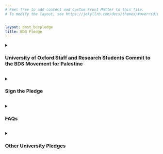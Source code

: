 ```yaml
---
# Feel free to add content and custom Front Matter to this file.
# To modify the layout, see https://jekyllrb.com/docs/themes/#overriding-theme-defaults


layout: post_bdspledge
title: BDS Pledge
---
```


<div class="text-with-frame-red">
<p><details><summary><strong><h3>University of Oxford Staff and Research Students Commit to the BDS Movement for Palestine</h3></strong></summary>
  
<br>


*Published April 2025*

As signatories of this pledge, we form a collective of staff and research students at the University of Oxford and its constituent Colleges who individually commit to the terms of the Boycott, Divestment, and Sanctions (BDS) movement. We do so in response to calls from Palestinian trade union, education, and civil society organizations – including the Palestinian Campaign for the Academic and Cultural Boycott of Israel (PACBI) and the Palestine Academy for Science and Technology – for international solidarity to end Israel’s regime of occupation, settler colonialism, apartheid, and now genocide in Gaza.**[(1)](#Note1)** We expect this call to be unchanged by any ceasefire agreement in Gaza: Israel has a documented history of violating and indeed nullifying ceasefire agreements, including that signed in January 2025, which in any case did not address the occupation in the West Bank or the wider apartheid regime.**[(2)](#Note2)**

Such egregious breaches of international law demand institutional action. Indeed, as legal observers have made clear, public institutions around the world, including universities, have a duty to respond to Israel’s actions to avoid institutional complicity. In assuming this responsibility, we urge members of the university to follow the lead of Oxford City Council, which on 24 March 2025 passed a motion precluding investment and trade with entities implicated in grave violations of human rights, citing its obligations to avoid complicity in Israel’s violations of international law.

Support for BDS is especially urgent for people of conscience working in higher education. In the year following October 2023, at least 117 university staff members and 681 university students were killed by Israeli forces in Gaza, and all 12 universities in Gaza were damaged or destroyed, along with 90% of school buildings, cultural centres, archives, libraries, and museums. A vocabulary of educide and scholasticide has emerged to describe these crimes committed by Israel in Palestine.**[(3)](#Note3)** And as the BDS movement has long shown, Israeli higher education institutions play a central role in supporting the Israeli occupation of Palestine and upholding apartheid.**[(4)](#Note4)** This includes systematically discriminating against Palestinian students and staff, as well as developing military systems, doctrines, and moral and legal rationales for Israeli crimes against Palestinians.

These issues are of direct importance at the University of Oxford, which is complicit through its current and historic institutional, financial, and academic relationships with companies and institutions implicated in Israeli crimes. These relationships, strengthened through years of collaboration, include, but are not limited to: documented ties to companies supplying the Israeli military, operating in illegal settlements, and sustaining the apartheid regime (e.g., by providing products or services that maintain the Apartheid Wall and checkpoints)**[(5)](#Note5)**; investments in companies implicated in Israeli crimes (through the endowments of the University and its Colleges, which stand at £8.1bn, the largest of any UK university); and relationships with Israeli universities that legitimise and implement occupation and apartheid policies while maintaining close ties to the military. A comprehensive report detailing these connections has been compiled by the Oxford BDS Coalition and was submitted to the UN Office of the High Commissioner for Human Rights (OHCHR); its publication is expected to be forthcoming. 

The following information provides an indicative overview of institutional complicity at Oxford as of March 2025:

- The University of Oxford sustains relationships with arms companies whose products are used by Israel to commit war crimes against Palestinians. Between 2019 and 2024, The University received at least £10.6 million in donations and research funding from Rolls Royce plc, a supplier of power systems for Israeli armoured vehicles and a partner in the F-35 fighter jet programme.**[(6)](#Note6)** These jets, armed with 2,000-lb bombs, have been deployed in Israeli attacks on the Gaza Strip since October 2023, contributing to the systematic destruction of life and infrastructure. Historically, the University has partnered with RTX (Raytheon Technologies) and BAE Systems, both key suppliers of weapons to Israel and former collaborators through the Oxford-based quantum computing hub (2014-2019).

- Freedom of Information requests have identified at least £29 million in direct and indirect investment by the University and its Colleges into companies involved in Israel’s crimes.**[(7)](#Note7)[(8)](#Note8)** These include firms providing cloud computing, surveillance and AI technologies to the Israeli military (Microsoft, Cisco Systems, Palantir), arms and dual use companies supplying the Israeli military (Caterpillar, Toyota Motor, Elbit Systems, General Electric), and businesses operating in illegal settlements in the West Bank (AirBnB, Expedia Group, Booking.com). 

- The University fosters academic partnerships with Israeli institutions complicit in settler-colonialism, apartheid, and occupation. Notably, it maintains a student exchange partnership with the Hebrew University of Jerusalem, an institution which trains intelligence officers for the Israeli Defence Forces (IDF) and partly operates on land expropriated from the Palestinian village of al-Issawiya in East Jerusalem. 

We, staff and research students at the University of Oxford and its constituent Colleges, pledge our commitment to the BDS movement as part of our broader solidarity with Palestinians against Israeli occupation, apartheid, ethnic cleansing, and genocide. Specifically, we commit to the following actions:

1. Refusing to participate in any formal or informal engagement with Israeli higher education institutions. Following the PACBI guidelines, Israeli higher education institutions are assumed to be complicit in Israel’s crimes unless proven otherwise. The boycott does not apply to scholars at Israeli universities acting in their individual capacity. 
2. Refusing to participate in any formal or informal engagement with any corporation involved in supporting Israeli occupation, apartheid, ethnic cleansing, or genocide in Palestine. We note that the national policies of UCU, Unite and Unison support members’ rights to refuse complicity in Israeli apartheid and occupation through support of boycott, divestment, and sanctions campaigns.
3. Working to provide direct support for higher education institutions, academics, educators, and students in Palestine and specifically in Gaza. The PACBI guidelines make clear the importance of supporting Palestinian academic institutions without requiring them to partner with Israeli counterparts. 
4. Speaking out against all attempts to silence Palestine solidarity action and speech on our campus and beyond. Since October 2023, the University has issued police action and disciplinary procedures against students acting in solidarity with Palestine, as well as indirect threats to organizers of solidarity events. Signatories affirm the right of students to speech and assembly in solidarity with Palestine. 
5. Calling on the Vice-Chancellor and Council, as well as Governing Bodies in the Colleges, to end without delay the university’s investments in, and procurement contracts with, companies supplying weapons to the Israeli military. All other investments of the University and its Colleges must be made transparent and a divestment plan covering both direct and indirect connections to Israeli state crimes must be formulated. 
6. Supporting a wider BDS campaign at the University of Oxford and across the city of Oxford. Signatories commit to supporting the ongoing work of monitoring complicity, organizing colleagues, and supporting solidarity actions within and beyond the university.  

We call on leaders from across the Collegiate University to join us in committing to these principles, to ensure that Oxford, as a world-leading university, takes a firm stand against occupation, apartheid, ethnic cleansing, and genocide, whenever and wherever these may occur.

-----------------------------------

NOTES: 

<a name="Note1" style="color:black">


- (1) Numerous human rights organizations, including Amnesty International and Human Rights Watch, have determined that Israel's actions in Gaza since October 2023 constitute genocide, and the International Court of Justice (ICJ) has issued provisional measures to Israel to prevent genocide; measures Israel continues to ignore. Further, on 19 July 2024, the ICJ issued a landmark Advisory Opinion on the illegality of Israel’s occupation of Palestinian territory, in response to which the UN General Assembly overwhelmingly adopted a resolution demanding that Israel end without delay its unlawful presence in occupied Palestinian territory.


</a>


<a name="Note2" style="color:black">


- (2) In the weeks following the ceasefire agreement of 19 January 2025, and in keeping with its history of violating ceasefire agreements, Israel continued to carry out strikes and attacks on Gaza, killing an estimated 155 Palestinians. At the same time, Israel launched an operation across several refugee camps in the West Bank, displacing 40,000 Palestinians as of 10 February. On 2 March, Israel imposed a blockade on all lifesaving supplies – including food, fuel, and medicine – entering Gaza. Israel resumed its bombardment of Gaza on 17 March 2025. Hundreds of Palestinians were killed in the first hours of this assault, which has unilaterally nullified the ceasefire agreement.


</a>

<a name="Note3" style="color:black">


- (3) The term scholasticide was first coined by Karma Nabulsi in the context of Israel’s assault on Gaza launched in December 2008 and with reference to longstanding attacks on Palestinian higher education, which date to the Nakba of 1948.


</a>

<a name="Note4" style="color:black">

- (4) For a detailed exposition of the links between Israeli universities and Israeli state violence, see: Maya Wind, Towers of Ivory and Steel: How Israeli Universities Deny Palestinian Freedom (London: Verso, 2024). 


</a>


<a name="Note5" style="color:black">


- (5) To identify the specific companies and institutions that meet the above-mentioned criteria, we refer to the OHCHR’s Database of business enterprises involved in illegal Israeli settlements, the American Friends Service Committee’s ‘Divesting for Palestine’ database, the ‘Who Profits’ Corporate Database, and this September 2024 article by Palestinian Academic Unions that identifies complicit Israeli universities.


</a>


<a name="Note6" style="color:black">

- (6) This information has been sourced from a reply dated May 2024 from the University Information Compliance Team in response to a Freedom of Information Request. The full reply is available **[here](https://drive.google.com/file/d/1ue6xUaFtlPpdYOa-5pcSeZ72ClowwBuP/view)**.


</a>


<a name="Note7" style="color:black">


- (7) £85.2 million of the University of Oxford’s endowment is invested in a passive equity tracker fund managed by BlackRock, of which £7.2 million is indirectly invested across 36 complicit companies, some listed above.


</a>


<a name="Note8" style="color:black">

- (8) FOI requests submitted by staff and student organisers uncovered at least £22 million invested by four colleges (All Souls, New, University and Merton) across companies complicit in Israeli apartheid, including investments in companies doing business in illegal settlements and companies that supply the Israeli military. 
 

</a>

</details></p>
</div><p>


<div class="text-with-frame-red">
<p><details><summary><strong><h3>Sign the Pledge</h3></strong></summary><p>

<h3>

&nbsp; **[<span class="red"> Link to sign </span>](https://docs.google.com/forms/d/e/1FAIpQLSfV2CT7kqmYOgrCG3UjRGT9V4ZvvFou9_NAY1OoWaljBxkfqQ/viewform?fbzx=337549495575692648)**

</h3>


PRIVACY NOTICE: This information is gathered by Oxford Staff BDS and will not be shared with any other individuals or groups. All data will be kept in accordance with GDPR restrictions and will be destroyed after one year. To update your information or request that it be erased, write to oxfordstaffbds@gmail.com. 

*Endorsements will be posted to this pledge at least weekly. Emails will not be posted. The last update was 3 April 2025.* 

If you would like to support this pledge as an organisation, please get in touch at oxfordstaffbds@gmail.com.


</p></details></p>
</div><p>

<div class="text-with-frame-red">
<p><details><summary><strong><h3>FAQs</h3></strong></summary>

  
<p><details><summary><strong><a>Question 1</a></strong></summary><p>


 - some text


</p></details></p>

<p><details><summary><strong><a>Question 2</a></strong></summary><p>


- some text

</p></details></p>

<p><details><summary><strong><a>Question 3</a></strong></summary><p>


 - some text


</p></details></p>

<p><details><summary><strong><a>Question 4</a></strong></summary><p>


 - some text


</p></details></p>

</details></p>
</div><p>

<div class="text-with-frame-red">
<p><details><summary><strong><h3>Other University Pledges</h3></strong></summary><p>


Insitutions and **[links to pledges](https://docs.google.com/forms/d/e/1FAIpQLSfV2CT7kqmYOgrCG3UjRGT9V4ZvvFou9_NAY1OoWaljBxkfqQ/viewform?fbzx=337549495575692648)**


</p></details></p>
</div><p>



